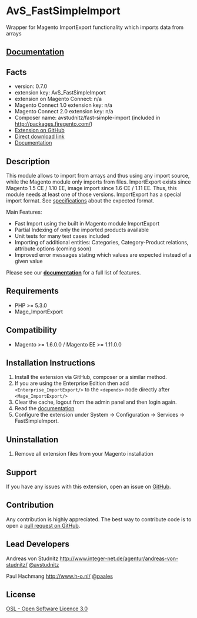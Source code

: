 AvS_FastSimpleImport
=====================
Wrapper for Magento ImportExport functionality which imports data from arrays

[Documentation](http://avstudnitz.github.io/AvS_FastSimpleImport/)
-------------------------------

Facts
-----
- version: 0.7.0
- extension key: AvS_FastSimpleImport
- extension on Magento Connect: n/a
- Magento Connect 1.0 extension key: n/a
- Magento Connect 2.0 extension key: n/a
- Composer name: avstudnitz/fast-simple-import (included in http://packages.firegento.com/)
- [Extension on GitHub](https://github.com/avstudnitz/AvS_FastSimpleImport)
- [Direct download link](https://github.com/avstudnitz/AvS_FastSimpleImport/tarball/master)
- [Documentation](http://avstudnitz.github.io/AvS_FastSimpleImport/)

Description
-----------
This module allows to import from arrays and thus using any import source, while the Magento module only imports from files. 
ImportExport exists since Magento 1.5 CE / 1.10 EE, image import since 1.6 CE / 1.11 EE. Thus, this module needs at least 
one of those versions.
ImportExport has a special import format. See [specifications](http://www.integer-net.de/download/ImportExport_EN.pdf) about the expected format.

Main Features:

- Fast Import using the built in Magento module ImportExport
- Partial Indexing of only the imported products available
- Unit tests for many test cases included
- Importing of additional entities: Categories, Category-Product relations, attribute options (coming soon)
- Improved error messages stating which values are expected instead of a given value

Please see our [**documentation**](http://avstudnitz.github.io/AvS_FastSimpleImport/) for a full list of features.

Requirements
------------
- PHP >= 5.3.0
- Mage_ImportExport

Compatibility
-------------
- Magento >= 1.6.0.0 / Magento EE >= 1.11.0.0

Installation Instructions
-------------------------
1. Install the extension via GitHub, composer or a similar method.
2. If you are using the Enterprise Edition then add ```<Enterprise_ImportExport/>``` to the ```<depends>``` node directly after ```<Mage_ImportExport/>```
3. Clear the cache, logout from the admin panel and then login again.
4. Read the [documentation](http://avstudnitz.github.io/AvS_FastSimpleImport/)
5. Configure the extension under System -> Configuration -> Services -> FastSimpleImport.

Uninstallation
--------------
1. Remove all extension files from your Magento installation

Support
-------
If you have any issues with this extension, open an issue on [GitHub](https://github.com/avstudnitz/AvS_FastSimpleImport/issues).

Contribution
------------
Any contribution is highly appreciated. The best way to contribute code is to open a [pull request on GitHub](https://help.github.com/articles/using-pull-requests).

Lead Developers
---------
Andreas von Studnitz
http://www.integer-net.de/agentur/andreas-von-studnitz/
[@avstudnitz](https://twitter.com/avstudnitz)

Paul Hachmang
http://www.h-o.nl/
[@paales](https://twitter.com/paales)


License
-------
[OSL - Open Software Licence 3.0](http://opensource.org/licenses/osl-3.0.php)
